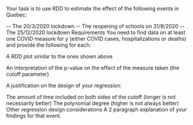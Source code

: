 Your task is to use RDD to estimate the effect of the following events in Quebec:

-- The 20/3/2020 lockdown
-- The reopening of schools on 31/8/2020
-- The 25/12/2020 lockdown
Requirements
You need to find data on at least one COVID measure for y (either COVID cases, hospitalizations or deaths) and provide the following for each:

A RDD plot similar to the ones shown above

An interpretation of the p-value on the effect of the measure taken (the cutoff parameter)

A justification on the design of your regression:

The amount of time included on both sides of the cutoff (longer is not necessarily better)
The polynomial degree (higher is not always better)
Other regression design considerations
A 2 paragraph explanation of your findings for that event.
